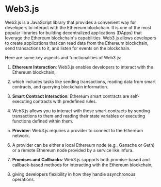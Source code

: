 # Web3.js

Web3.js is a JavaScript library that provides a convenient way for developers to interact with the Ethereum blockchain. 
It is one of the most popular libraries for building decentralized applications (DApps) that leverage the Ethereum blockchain's capabilities.
Web3.js allows developers to create applications that can read data from the Ethereum blockchain, send transactions to it, and listen for events on the blockchain.

Here are some key aspects and functionalities of Web3.js:

1. **Ethereum Interaction**: Web3.js enables developers to interact with the Ethereum blockchain,
2.  which includes tasks like sending transactions, reading data from smart contracts, and querying blockchain information.

3. **Smart Contract Interaction**: Ethereum smart contracts are self-executing contracts with predefined rules.
4. Web3.js allows you to interact with these smart contracts by sending transactions to them and reading their state variables or executing functions defined within them.

5. **Provider**: Web3.js requires a provider to connect to the Ethereum network.
6. A provider can be either a local Ethereum node (e.g., Ganache or Geth) or a remote Ethereum node provided by a service like Infura.

7. **Promises and Callbacks**: Web3.js supports both promise-based and callback-based methods for interacting with the Ethereum blockchain,
8.  giving developers flexibility in how they handle asynchronous operations.



